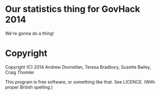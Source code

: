 Our statistics thing for GovHack 2014
=====================================

We're gonna do a thing!



Copyright
=========

Copyright (C) 2014 Andrew Donnellan, Teresa Bradbury, Suzette Bailey, Craig Thomler

This program is free software, or something like that. See LICENCE. (With proper British spelling.)
